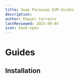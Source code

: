 ```yaml
---
title: Swap Paraswap EVM Guides
description:
author: Raquel Carrasco
lastReviewed: 2025-09-04
icon: book-open
---
```


# Guides

## Installation

